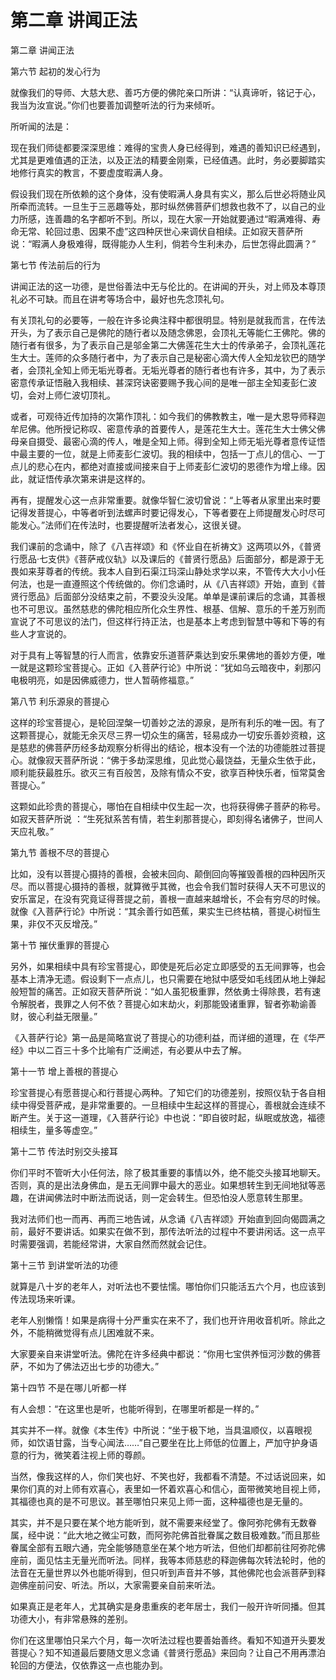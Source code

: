 # 第二章 讲闻正法

第二章 讲闻正法

第六节 起初的发心行为

就像我们的导师、大慈大悲、善巧方便的佛陀亲口所讲：“认真谛听，铭记于心，我当为汝宣说。”你们也要善加调整听法的行为来倾听。

所听闻的法是：

现在我们师徒都要深深思维：难得的宝贵人身已经得到，难遇的善知识已经遇到，尤其是更难值遇的正法，以及正法的精要金刚乘，已经值遇。此时，务必要脚踏实地修行真实的教言，不要虚度暇满人身。

假设我们现在所依赖的这个身体，没有使暇满人身具有实义，那么后世必将随业风所牵而流转。一旦生于三恶趣等处，那时纵然佛菩萨们想救也救不了，以自己的业力所感，连善趣的名字都听不到。所以，现在大家一开始就要通过“暇满难得、寿命无常、轮回过患、因果不虚”这四种厌世心来调伏自相续。正如寂天菩萨所说：“暇满人身极难得，既得能办人生利，倘若今生利未办，后世怎得此圆满？”

第七节 传法前后的行为

讲闻正法的这一功德，是世俗善法中无与伦比的。在讲闻的开头，对上师及本尊顶礼必不可缺。而且在讲考等场合中，最好也先念顶礼句。

有关顶礼句的必要等，一般在许多论典注释中都很明显。特别是就我而言，在传法开头，为了表示自己是佛陀的随行者以及随念佛恩，会顶礼无等能仁王佛陀。佛的随行者有很多，为了表示自己是邬金第二大佛莲花生大士的传承弟子，会顶礼莲花生大士。莲师的众多随行者中，为了表示自己是秘密心滴大传人全知龙钦巴的随学者，会顶礼全知上师无垢光尊者。无垢光尊者的随行者也有许多，其中，为了表示密意传承证悟融入我相续、甚深窍诀密要赐予我心间的是唯一部主全知麦彭仁波切，会对上师仁波切顶礼。

或者，可观待近传加持的次第作顶礼：如今我们的佛教教主，唯一是大恩导师释迦牟尼佛。他所授记称叹、密意传承的首要传人，是莲花生大士。莲花生大士佛父佛母亲自摄受、最密心滴的传人，唯是全知上师。得到全知上师无垢光尊者意传证悟中最主要的一位，就是上师麦彭仁波切。我的相续中，包括一丁点儿的信心、一丁点儿的悲心在内，都绝对直接或间接来自于上师麦彭仁波切的恩德作为增上缘。因此，就证悟传承次第来讲是这样的。

再有，提醒发心这一点非常重要。就像华智仁波切曾说：“上等者从家里出来时要记得发菩提心，中等者听到法螺声时要记得发心，下等者要在上师提醒发心时尽可能发心。”法师们在传法时，也要提醒听法者发心，这很关键。

我们课前的念诵中，除了《八吉祥颂》和《怀业自在祈祷文》这两项以外，《普贤行愿品·七支供》《菩萨戒仪轨》以及课后的《普贤行愿品》后面部分，都是源于无畏如来芽尊者的传统。我本人自到石渠江玛深山静处求学以来，不管传大大小小任何法，也是一直遵照这个传统做的。你们念诵时，从《八吉祥颂》开始，直到《普贤行愿品》后面部分没结束之前，不要没头没尾。单单是课前课后的念诵，其善根也不可思议。虽然慈悲的佛陀相应所化众生界性、根基、信解、意乐的千差万别而宣说了不可思议的法门，但这样行持正法，也是基本上考虑到智慧中等和下等的有些人才宣说的。

对于具有上等智慧的行人而言，依靠安乐道菩萨乘达到安乐果佛地的善妙方便，唯一就是这颗珍宝菩提心。正如《入菩萨行论》中所说：“犹如乌云暗夜中，刹那闪电极明亮，如是因佛威德力，世人暂萌修福意。”

第八节 利乐源泉的菩提心

这样的珍宝菩提心，是轮回涅槃一切善妙之法的源泉，是所有利乐的唯一因。有了这颗菩提心，就能无余灭尽三界一切众生的痛苦，轻易成办一切安乐善妙资粮，这是慈悲的佛菩萨历经多劫观察分析得出的结论，根本没有一个法的功德能胜过菩提心。就像寂天菩萨所说：“佛于多劫深思维，见此觉心最饶益，无量众生依于此，顺利能获最胜乐。欲灭三有百般苦，及除有情众不安，欲享百种快乐者，恒常莫舍菩提心。”

这颗如此珍贵的菩提心，哪怕在自相续中仅生起一次，也将获得佛子菩萨的称号。如寂天菩萨所说 ：“生死狱系苦有情，若生刹那菩提心，即刻得名诸佛子，世间人天应礼敬。”

第九节 善根不尽的菩提心

比如，没有以菩提心摄持的善根，会被未回向、颠倒回向等摧毁善根的四种因所灭尽。而以菩提心摄持的善根，就算微乎其微，也会令我们暂时获得人天不可思议的安乐富足，在没有究竟证得菩提之前，善根一直越来越增长，不会有穷尽的时候。就像《入菩萨行论》中所说：“其余善行如芭蕉，果实生已终枯槁，菩提心树恒生果，非仅不灭反增茂。”

第十节 摧伏重罪的菩提心

另外，如果相续中具有珍宝菩提心，即使是死后必定立即感受的五无间罪等，也会基本上清净无遗。假设剩下一点点儿，也只需要在地狱中感受如毛线团从地上弹起般短暂的痛苦。正如寂天菩萨所说：“如人虽犯极重罪，然依勇士得除畏，若有速令解脱者，畏罪之人何不依？菩提心如末劫火，刹那能毁诸重罪，智者弥勒谕善财，彼心利益无限量。”

《入菩萨行论》第一品是简略宣说了菩提心的功德利益，而详细的道理，在《华严经》中以二百三十多个比喻有广泛阐述，有必要从中去了解。

第十一节 增上善根的菩提心

珍宝菩提心有愿菩提心和行菩提心两种。了知它们的功德差别，按照仪轨于各自相续中得受菩萨戒，是非常重要的。一旦相续中生起这样的菩提心，善根就会连续不断产生。关于这一道理，《入菩萨行论》中也说：“即自彼时起，纵眠或放逸，福德相续生，量多等虚空。”

第十二节 传法时别交头接耳

你们平时不管听大小任何法，除了极其重要的事情以外，绝不能交头接耳地聊天。否则，真的是出法身佛血，是五无间罪中最大的恶业。如果想转生到无间地狱等恶趣，在讲闻佛法时中断法而说话，则一定会转生。但恐怕没人愿意转生那里。

我对法师们也一而再、再而三地告诫，从念诵《八吉祥颂》开始直到回向偈圆满之前，最好不要讲话。如果实在做不到，那传法听法的过程中不要讲闲话。这一点平时需要强调，若能经常讲，大家自然而然就会记住。

第十三节 到讲堂听法的功德

就算是八十岁的老年人，对听法也不要怯懦。哪怕你们只能活五六个月，也应该到传法现场来听课。

老年人别懒惰！如果是病得十分严重实在来不了，我们也开许用收音机听。除此之外，不能稍微觉得有点儿困难就不来。

大家要亲自来讲堂听法。佛陀在许多经典中都说：“你用七宝供养恒河沙数的佛菩萨，不如为了佛法迈出七步的功德大。”

第十四节 不是在哪儿听都一样

有人会想：“在这里也是听，也能听得到，在哪里听都是一样的。”

其实并不一样。就像《本生传》中所说：“坐于极下地，当具温顺仪，以喜眼视师，如饮语甘露，当专心闻法……”自己要坐在比上师低的位置上，严加守护身语意的行为，微笑着注视上师的尊颜。

当然，像我这样的人，你们笑也好、不笑也好，我都看不清楚。不过话说回来，如果你们真的对上师有欢喜心，表里如一怀着欢喜心和信心，面带微笑地目视上师，其福德也真的是不可思议。甚至哪怕只来见上师一面，这种福德也是无量的。

其实，并不是只要在某个地方能听到，就不需要来经堂了。像阿弥陀佛有无数眷属，经中说：“此大地之微尘可数，而阿弥陀佛首批眷属之数目极难数。”而且那些眷属全部有五眼六通，完全能够随意坐在某个地方听法，但他们却都前往阿弥陀佛座前，面见怙主无量光而听法。同样，我等本师慈悲的释迦佛每次转法轮时，他的法音在无量世界以外也能听得到，但只听到声音并不够，其他佛陀也会派菩萨到释迦佛座前问安、听法。所以，大家需要亲自前来听法。

如果真正是老年人，尤其确实是身患重疾的老年居士，我们一般开许听同播。但其功德大小，有非常悬殊的差别。

你们在这里哪怕只呆六个月，每一次听法过程也要善始善终。看知不知道开头要发菩提心？知不知道最后要随文思义念诵《普贤行愿品》来回向？让自己不用再漂泊轮回的方便法，仅依靠这一点也能办到。

